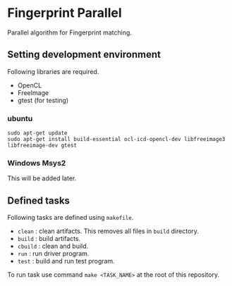 # Fingerprint Parallel

Parallel algorithm for Fingerprint matching.

## Setting development environment

Following libraries are required.

- OpenCL
- FreeImage
- gtest (for testing)

### ubuntu

```shell
sudo apt-get update
sudo apt-get install build-essential ocl-icd-opencl-dev libfreeimage3 libfreeimage-dev gtest
```

### Windows Msys2

This will be added later.

## Defined tasks

Following tasks are defined using `makefile`.

- `clean` : clean artifacts. This removes all files in `build` directory.
- `build` : build artifacts.
- `cbuild` : clean and build.
- `run` : run driver program.
- `test` : build and run test program.

To run task use command `make <TASK_NAME>` at the root of this repository.
